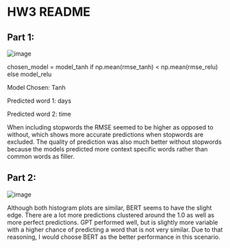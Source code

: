 # HW3 README


## Part 1:


![image](https://github.com/user-attachments/assets/cf4f2b13-c125-40cd-bf81-9179f879ca86)


chosen_model = model_tanh if np.mean(rmse_tanh) < np.mean(rmse_relu) else model_relu

Model Chosen: Tanh

Predicted word 1: days

Predicted word 2: time


When including stopwords the RMSE seemed to be higher as opposed to without, which shows more accurate predictions when stopwords are excluded. The quality of prediction was also much better without stopwords because the models predicted more context specific words rather than common words as filler.


## Part 2:


![image](https://github.com/user-attachments/assets/f06b8c94-ec02-44a9-bb55-cfd22bb65b2d)



Although both histogram plots are similar, BERT seems to have the slight edge. There are a lot more predictions clustered around the 1.0 as well as more perfect predictions. GPT performed well, but is slightly more variable with a higher chance of predicting a word that is not very similar. Due to that reasoning, I would choose BERT as the better performance in this scenario.
